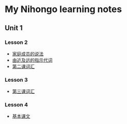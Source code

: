 My Nihongo learning notes
=========================

Unit 1
----------

### Lesson 2
* [家庭成员的说法](20131127-family-members.md) 
* [由近及远的指示代词](20131130-this-and-that.md)
* [第二课词汇](20131130-this-and-that.md#lesson-2-vocab)

### Lesson 3
* [第三课词汇](20131211-lesson-3-vocab.md)

### Lesson 4
* [基本课文](20131211-lesson-4.md)
